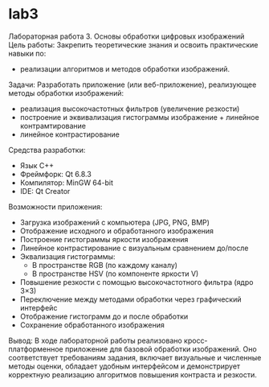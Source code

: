 # lab3
Лабораторная работа 3. Основы обработки цифровых изображений
Цель работы: 
Закрепить теоретические знания и освоить практические навыки по:
- реализации алгоритмов и методов обработки изображений.

Задачи:
Разработать приложение (или веб-приложение), реализующее методы обработки изображений:
- реализация высокочастотных фильтров (увеличение резкости)
- построение и эквивализация гистограммы изображение + линейное контрамтирование
- линейное контрастирование

Средства разработки: 

- Язык C++
- Фреймфорк: Qt 6.8.3
- Компилятор: MinGW 64-bit
- IDE: Qt Creator

Возможности приложения:

- Загрузка изображений с компьютера (JPG, PNG, BMP)
- Отображение исходного и обработанного изображения
- Построение гистограммы яркости изображения
- Линейное контрастирование с визуальным сравнением до/после
- Эквализация гистограммы:
  - В пространстве RGB (по каждому каналу)
  - В пространстве HSV (по компоненте яркости V)
- Повышение резкости с помощью высокочастотного фильтра (ядро 3×3)
- Переключение между методами обработки через графический интерфейс
- Отображение гистограмм до и после обработки
- Сохранение обработанного изображения


Вывод: В ходе лабораторной работы реализовано кросс-платформенное приложение для базовой обработки изображений. Оно соответствует требованиям задания, включает визуальные и численные методы оценки, обладает удобным интерфейсом и демонстрирует корректную реализацию алгоритмов повышения контраста и резкости.
